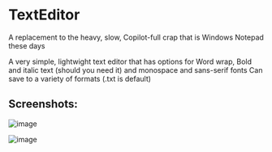 # TextEditor
A replacement to the heavy, slow, Copilot-full crap that is Windows Notepad these days

A very simple, lightwight text editor that has options for Word wrap, Bold and italic text (should you need it) and monospace and sans-serif fonts
Can save to a variety of formats (.txt is default)

## Screenshots:

![image](https://github.com/user-attachments/assets/e3176738-efe8-400e-9a4b-e5095096376e)


![image](https://github.com/user-attachments/assets/5b1af7dd-d92a-4837-8d49-ee259005727c)
